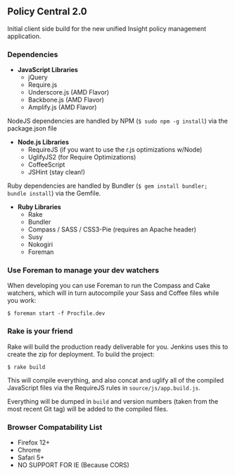## Policy Central 2.0

Initial client side build for the new unified Insight policy management application.

### Dependencies

* __JavaScript Libraries__
	* jQuery
	* Require.js
	* Underscore.js (AMD Flavor)
	* Backbone.js (AMD Flavor)
	* Amplify.js (AMD Flavor)

NodeJS dependencies are handled by NPM (`$ sudo npm -g install`) via
the package.json file

* __Node.js Libraries__
	* RequireJS (if you want to use the r.js optimizations w/Node)
	* UglifyJS2 (for Require Optimizations)
	* CoffeeScript
    * JSHint (stay clean!)

Ruby dependencies are handled by Bundler (`$ gem install bundler;
bundle install`) via the Gemfile.

* __Ruby Libraries__
	* Rake
	* Bundler
	* Compass / SASS / CSS3-Pie (requires an Apache header)
	* Susy
    * Nokogiri
    * Foreman

### Use Foreman to manage your dev watchers

When developing you can use Foreman to run the Compass and Cake
watchers, which will in turn autocompile your Sass and Coffee files
while you work:

`$ foreman start -f Procfile.dev`

### Rake is your friend

Rake will build the production ready deliverable for you. Jenkins uses
this to create the zip for deployment. To build the project:

`$ rake build`

This will compile everything, and also concat and uglify all of the
compiled JavaScript files via the RequireJS rules in
`source/js/app.build.js`.

Everything will be dumped in `build` and version numbers (taken from
the most recent Git tag) will be added to the compiled files.

### Browser Compatability List

* Firefox 12+
* Chrome
* Safari 5+
* NO SUPPORT FOR IE (Because CORS)
